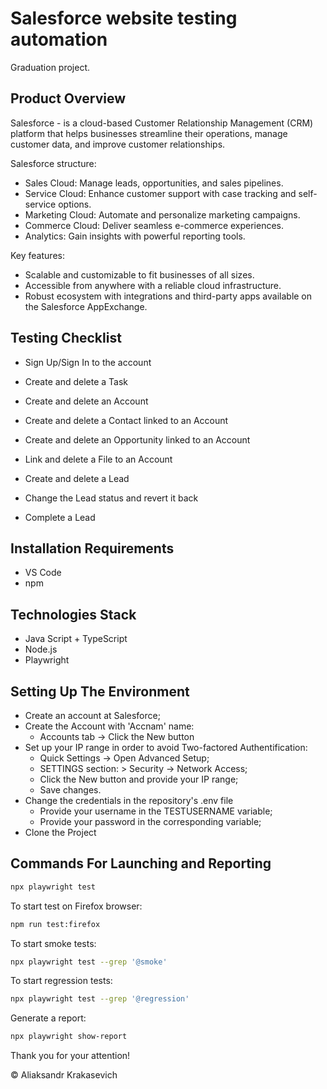 # Salesforce website testing automation​

Graduation project.

## Product Overview
Salesforce - is a cloud-based Customer Relationship Management (CRM) platform that helps businesses streamline their operations, manage customer data, and improve customer relationships.

Salesforce structure:
- Sales Cloud: Manage leads, opportunities, and sales pipelines.
- Service Cloud: Enhance customer support with case tracking and self-service options.
- Marketing Cloud: Automate and personalize marketing campaigns.
- Commerce Cloud: Deliver seamless e-commerce experiences.
- Analytics: Gain insights with powerful reporting tools.

Key features:
- Scalable and customizable to fit businesses of all sizes.
- Accessible from anywhere with a reliable cloud infrastructure.
- Robust ecosystem with integrations and third-party apps available on the Salesforce AppExchange.

## Testing Checklist
- Sign Up/Sign In to the account​

- Create and delete a Task​

- Create and delete an Account​

- Create and delete a Contact linked to an Account​

- Create and delete an Opportunity linked to an Account​

- Link and delete a File to an Account​

- Create and delete a Lead​

- Change the Lead status and revert it back​

- Complete a Lead

## Installation Requirements
- VS Code
- npm
## Technologies Stack
- Java Script + TypeScript
- Node.js
- Playwright

## Setting Up The Environment
- Create an account at Salesforce;
- Create the Account with 'Accnam' name: 
  - Accounts tab -> Click the New button
- Set up your IP range in order to avoid Two-factored Authentification:
  - Quick Settings -> Open Advanced Setup;
  - SETTINGS section: > Security -> Network Access;
  - Click the New button and provide your IP range;
  - Save changes.
- Change the credentials in the repository's .env file
  - Provide your username in the TESTUSERNAME variable;
  - Provide your password in the corresponding variable;
- Clone the Project

## Commands For Launching and Reporting
```bash
npx playwright test
```
To start test on Firefox browser:
```bash
npm run test:firefox
```
To start smoke tests:
```bash
npx playwright test --grep '@smoke'
```
To start regression tests:
```bash
npx playwright test --grep '@regression'
```
Generate a report:
```bash
npx playwright show-report
```
Thank you for your attention!

© Aliaksandr Krakasevich